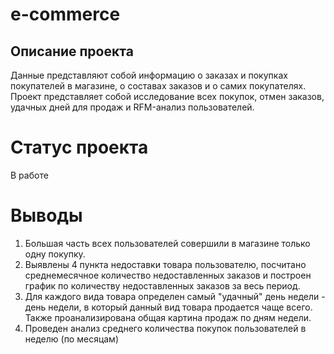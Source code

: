# e-commerce
## Описание проекта
Данные представляют собой информацию о заказах и покупках покупателей в магазине, о составах заказов и о самих покупателях. Проект представляет собой исследование всех покупок, отмен заказов, удачных дней для продаж и RFM-анализ пользователей. 
# Статус проекта
В работе
# Выводы 
1. Большая часть всех пользователей совершили в магазине только одну покупку.
2. Выявлены 4 пункта недоставки товара пользователю, посчитано среднемесячное количество недоставленных заказов и построен график по количеству недоставленных заказов за весь период.
3. Для каждого вида товара определен самый "удачный" день недели - день недели, в который данный вид товара продается чаще всего. Также проанализирована общая картина продаж по дням недели.
4. Проведен анализ среднего количества покупок пользователей в неделю (по месяцам)
